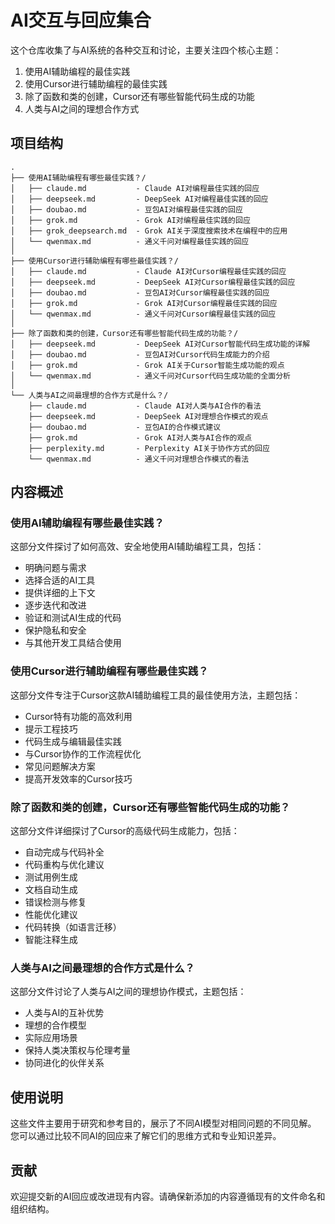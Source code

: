 # AI交互与回应集合

这个仓库收集了与AI系统的各种交互和讨论，主要关注四个核心主题：
1. 使用AI辅助编程的最佳实践
2. 使用Cursor进行辅助编程的最佳实践
3. 除了函数和类的创建，Cursor还有哪些智能代码生成的功能
4. 人类与AI之间的理想合作方式

## 项目结构

```
.
├── 使用AI辅助编程有哪些最佳实践？/
│   ├── claude.md           - Claude AI对编程最佳实践的回应
│   ├── deepseek.md         - DeepSeek AI对编程最佳实践的回应
│   ├── doubao.md           - 豆包AI对编程最佳实践的回应
│   ├── grok.md             - Grok AI对编程最佳实践的回应
│   ├── grok_deepsearch.md  - Grok AI关于深度搜索技术在编程中的应用
│   └── qwenmax.md          - 通义千问对编程最佳实践的回应
│
├── 使用Cursor进行辅助编程有哪些最佳实践？/
│   ├── claude.md           - Claude AI对Cursor编程最佳实践的回应
│   ├── deepseek.md         - DeepSeek AI对Cursor编程最佳实践的回应
│   ├── doubao.md           - 豆包AI对Cursor编程最佳实践的回应
│   ├── grok.md             - Grok AI对Cursor编程最佳实践的回应
│   └── qwenmax.md          - 通义千问对Cursor编程最佳实践的回应
│
├── 除了函数和类的创建，Cursor还有哪些智能代码生成的功能？/
│   ├── deepseek.md         - DeepSeek AI对Cursor智能代码生成功能的详解
│   ├── doubao.md           - 豆包AI对Cursor代码生成能力的介绍
│   ├── grok.md             - Grok AI关于Cursor智能生成功能的观点
│   └── qwenmax.md          - 通义千问对Cursor代码生成功能的全面分析
│
└── 人类与AI之间最理想的合作方式是什么？/
    ├── claude.md           - Claude AI对人类与AI合作的看法
    ├── deepseek.md         - DeepSeek AI对理想合作模式的观点
    ├── doubao.md           - 豆包AI的合作模式建议
    ├── grok.md             - Grok AI对人类与AI合作的观点
    ├── perplexity.md       - Perplexity AI关于协作方式的回应
    └── qwenmax.md          - 通义千问对理想合作模式的看法
```

## 内容概述

### 使用AI辅助编程有哪些最佳实践？

这部分文件探讨了如何高效、安全地使用AI辅助编程工具，包括：
- 明确问题与需求
- 选择合适的AI工具
- 提供详细的上下文
- 逐步迭代和改进
- 验证和测试AI生成的代码
- 保护隐私和安全
- 与其他开发工具结合使用

### 使用Cursor进行辅助编程有哪些最佳实践？

这部分文件专注于Cursor这款AI辅助编程工具的最佳使用方法，主题包括：
- Cursor特有功能的高效利用
- 提示工程技巧
- 代码生成与编辑最佳实践
- 与Cursor协作的工作流程优化
- 常见问题解决方案
- 提高开发效率的Cursor技巧

### 除了函数和类的创建，Cursor还有哪些智能代码生成的功能？

这部分文件详细探讨了Cursor的高级代码生成能力，包括：
- 自动完成与代码补全
- 代码重构与优化建议
- 测试用例生成
- 文档自动生成
- 错误检测与修复
- 性能优化建议
- 代码转换（如语言迁移）
- 智能注释生成

### 人类与AI之间最理想的合作方式是什么？

这部分文件讨论了人类与AI之间的理想协作模式，主题包括：
- 人类与AI的互补优势
- 理想的合作模型
- 实际应用场景
- 保持人类决策权与伦理考量
- 协同进化的伙伴关系

## 使用说明

这些文件主要用于研究和参考目的，展示了不同AI模型对相同问题的不同见解。
您可以通过比较不同AI的回应来了解它们的思维方式和专业知识差异。

## 贡献

欢迎提交新的AI回应或改进现有内容。请确保新添加的内容遵循现有的文件命名和组织结构。 

